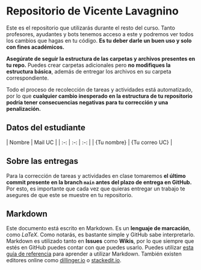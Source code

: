 # Repositorio de Vicente Lavagnino

Este es el repositorio que utilizarás durante el resto del curso. Tanto profesores, ayudantes y bots tenemos acceso a este y podremos ver todos los cambios que hagas en tu código. **Es tu deber darle un buen uso y solo con fines académicos.**

**Asegúrate de seguir la estructura de las carpetas y archivos presentes en tu repo.** Puedes crear carpetas adicionales pero **no modifiques la estructura básica**, además de entregar los archivos en su carpeta correspondiente. 

Todo el proceso de recolección de tareas y actividades está automatizado, por lo que **cualquier cambio inesperado en la estructura de tu repositorio podría tener consecuencias negativas para tu corrección y una penalización.**

## Datos del estudiante

| Nombre | Mail UC |
| :-: | :-: | :-: |
| {Tu nombre} | {Tu correo UC} |

## Sobre las entregas

Para la corrección de tareas y actividades en clase tomaremos **el último commit presente en la branch `main` antes del plazo de entrega en GitHub.** Por esto, es importante que cada vez que quieras entregar un trabajo te asegures de que este se muestre en tu repositorio.

## Markdown

Este documento está escrito en Markdown. Es un **lenguaje de marcación**, como *LaTeX*. Como notarás, es bastante simple y GitHub sabe interpretarlo. Markdown es utilizado tanto en **Issues** como **Wikis**, por lo que siempre que estés en GitHub puedes contar con que puedes usarlo. Puedes utilizar [esta guía de referencia](https://github.com/adam-p/markdown-here/wiki/Markdown-Cheatsheet) para aprender a utilizar Markdown. También existen editores online como [dillinger.io](http://dillinger.io/) o [stackedit.io](https://stackedit.io).

